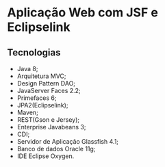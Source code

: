 # Aplicação Web com JSF e Eclipselink

## Tecnologias

* Java 8;
* Arquitetura MVC;
* Design Pattern DAO;
* JavaServer Faces 2.2;
* Primefaces 6;
* JPA2(Eclipselink);
* Maven;
* REST(Gson e Jersey);
* Enterprise Javabeans 3;
* CDI;
* Servidor de Aplicação Glassfish 4.1;
* Banco de dados Oracle 11g;
* IDE Eclipse Oxygen.
